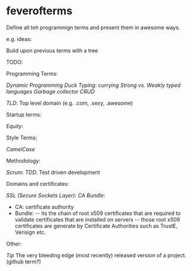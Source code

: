 # feverofterms

Define all teh programmign terms and present them in awesome ways.

e.g. ideas:

Build upon previous terms with a tree

TODO:

Programming Terms:

*Dynamic Programming*
*Duck Typing*:
*currying*
*Strong vs. Weakly typed languages*
*Garbage collector*
*CRUD*

*TLD*: Top level domain (e.g. .com, .sexy, .awesome)





Startup terms:

*Equity*:


Style Terms:

*CamelCase*

Methodology:

*Scrum*: 
*TDD*: Test driven development

Domains and certificates:

*SSL (Secure Sockets Layer)*:
*CA Bundle*:
- CA: certificate authority
- Bundle:
-- its the chain of root x509 certificates that are required to validate certificates that are installed on servers
-- those root x509 certificates are generate by Certificate Authorities such as TrustE, Verisign etc.


Other:

*Tip* The very bleeding edge (most recently) released version of a project. (github term?)
